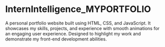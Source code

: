 # InternIntelligence_MYPORTFOLIO
A personal portfolio website built using HTML, CSS, and JavaScript. It showcases my skills, projects, and experience with smooth animations for an engaging user experience. Designed to highlight my work and demonstrate my front-end development abilities.
